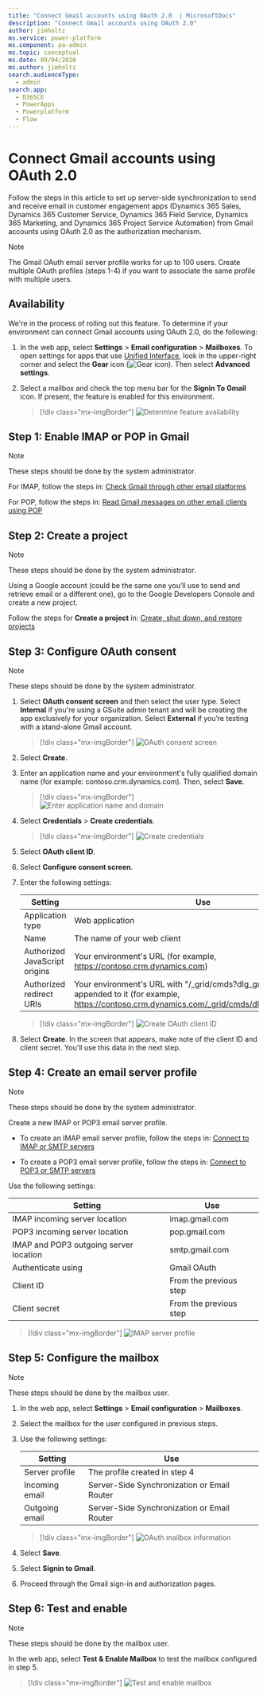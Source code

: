 ```yaml
---
title: "Connect Gmail accounts using OAuth 2.0  | MicrosoftDocs"
description: "Connect Gmail accounts using OAuth 2.0"
author: jimholtz
ms.service: power-platform
ms.component: pa-admin
ms.topic: conceptual
ms.date: 09/04/2020
ms.author: jimholtz
search.audienceType: 
  - admin
search.app:
  - D365CE
  - PowerApps
  - Powerplatform
  - Flow
---
```


# Connect Gmail accounts using OAuth 2.0 

Follow the steps in this article to set up server-side synchronization to send and receive email in customer engagement apps (Dynamics 365 Sales, Dynamics 365 Customer Service, Dynamics 365 Field Service, Dynamics 365 Marketing, and Dynamics 365 Project Service Automation) from Gmail accounts using OAuth 2.0 as the authorization mechanism.

> [!NOTE]
> The Gmail OAuth email server profile works for up to 100 users. Create multiple OAuth profiles (steps 1-4) if you want to associate the same profile with multiple users.

## Availability

We're in the process of rolling out this feature. To determine if your environment can connect Gmail accounts using OAuth 2.0, do the following:

1. In the web app, select **Settings** > **Email configuration** > **Mailboxes**. To open settings for apps that use [Unified Interface](about-unified-interface.md), look in the upper-right corner and select the **Gear** icon (![Gear icon](media/selection-rule-gear-button.png)). Then select **Advanced settings**. 

2. Select a mailbox and check the top menu bar for the **Signin To Gmail** icon. If present, the feature is enabled for this environment.

   > [!div class="mx-imgBorder"] 
   > ![Determine feature availability](media/gmail-how-to-know.png "Determine feature availability")

## Step 1: Enable IMAP or POP in Gmail

> [!NOTE]
> These steps should be done by the system administrator.

For IMAP, follow the steps in: [Check Gmail through other email platforms](https://support.google.com/mail/answer/7126229)

For POP, follow the steps in: [Read Gmail messages on other email clients using POP](https://support.google.com/mail/answer/7104828)

## Step 2: Create a project

> [!NOTE]
> These steps should be done by the system administrator.

Using a Google account (could be the same one you’ll use to send and retrieve email or a different one), go to the Google Developers Console and create a new project.

Follow the steps for **Create a project** in: [Create, shut down, and restore projects](https://support.google.com/googleapi/answer/6251787)

## Step 3: Configure OAuth consent 

> [!NOTE]
> These steps should be done by the system administrator.

1. Select **OAuth consent screen** and then select the user type. Select **Internal** if you're using a GSuite admin tenant and will be creating the app exclusively for your organization. Select **External** if you’re testing with a stand-alone Gmail account. 

   > [!div class="mx-imgBorder"] 
   > ![OAuth consent screen](media/gmail-oauth-consent-screen.png "OAuth consent screen")

2. Select **Create**.

3. Enter an application name and your environment's fully qualified domain name (for example: contoso.crm.dynamics.com). Then, select **Save**.

   > [!div class="mx-imgBorder"] 
   > ![Enter application name and domain](media/gmail-oauth-consent-domain-name.png "Enter application name and domain")

4. Select **Credentials** > **Create credentials**.

   > [!div class="mx-imgBorder"] 
   > ![Create credentials](media/gmail-oauth-consent-create-credentials.png "Create credentials")

5. Select **OAuth client ID**.

6. Select **Configure consent screen**.

7. Enter the following settings:

   |Setting  |Use  |
   |---------|---------|
   |Application type     | Web application         |
   |Name     |  The name of your web client       |
   |Authorized JavaScript origins     | Your environment's  URL (for example, https://contoso.crm.dynamics.com)        |
   |Authorized redirect URIs     | Your environment's URL with "/_grid/cmds?dlg_gmailoauth.aspx" appended to it (for example, https://contoso.crm.dynamics.com/_grid/cmds/dlg_gmailoauth.aspx)        |

   > [!div class="mx-imgBorder"] 
   > ![Create OAuth client ID](media/gmail-oauth-consent-create-clientid.png "Create OAuth client ID")

8. Select **Create**. In the screen that appears, make note of the client ID and client secret. You'll use this data in the next step.

## Step 4: Create an email server profile

> [!NOTE]
> These steps should be done by the system administrator.

Create a new IMAP or POP3 email server profile.

- To create an IMAP email server profile, follow the steps in: [Connect to IMAP or SMTP servers](connect-to-imap-servers.md)
  
- To create a POP3 email server profile, follow the steps in: [Connect to POP3 or SMTP servers](connect-to-pop3-or-smtp-servers.md)

Use the following settings:

|Setting  |Use  |
|---------|---------|
| IMAP incoming server location    | imap.gmail.com        |
| POP3 incoming server location    | pop.gmail.com        |
| IMAP and POP3 outgoing server location | smtp.gmail.com |
| Authenticate using  |  Gmail OAuth  |
| Client ID  | From the previous step    |
| Client secret | From the previous step  |

> [!div class="mx-imgBorder"] 
> ![IMAP server profile](media/gmail-oauth-imap-server-profile.png "IMAP server profile")

## Step 5: Configure the mailbox

> [!NOTE]
> These steps should be done by the mailbox user.

1. In the web app, select **Settings** > **Email configuration** > **Mailboxes**.

2. Select the mailbox for the user configured in previous steps.

3. Use the following settings:

   |Setting  |Use  |
   |---------|---------|
   |Server profile    | The profile created in step 4       |
   |Incoming email    | Server-Side Synchronization or Email Router       |
   |Outgoing email | Server-Side Synchronization or Email Router   |

   > [!div class="mx-imgBorder"] 
   > ![OAuth mailbox information](media/gmail-oauth-mailbox-information.png "OAuth mailbox information")

4. Select **Save**.

5. Select **Signin to Gmail**.

6. Proceed through the Gmail sign-in and authorization pages.

## Step 6: Test and enable

> [!NOTE]
> These steps should be done by the mailbox user.

In the web app, select **Test & Enable Mailbox** to test the mailbox configured in step 5.

   > [!div class="mx-imgBorder"] 
   > ![Test and enable mailbox](media/gmail-oauth-test-enable-mailbox.png "Test and enable mailbox")

